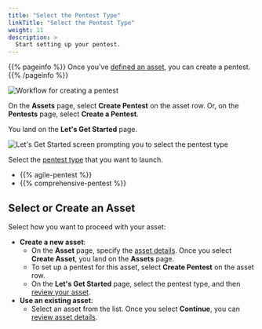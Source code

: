 ```yaml
---
title: "Select the Pentest Type"
linkTitle: "Select the Pentest Type"
weight: 11
description: >
  Start setting up your pentest.
---
```


{{% pageinfo %}}
Once you've [defined an asset](/getting-started/assets/), you can create a pentest.
{{% /pageinfo %}}

![Workflow for creating a pentest](/gsg/CreatePentestFlowStage2.png "Workflow for creating a pentest")
<br>

On the **Assets** page, select **Create Pentest** on the asset row. Or, on the **Pentests** page, select **Create a Pentest**.

You land on the **Let's Get Started** page.

![Let's Get Started screen prompting you to select the pentest type](/gsg/LetsGetStartedScreen.png "Let's Get Started screen prompting you to select the pentest type")

Select the [pentest type](/platform-deep-dive/pentests/pentest-types/) that you want to launch.

- {{% agile-pentest %}}
- {{% comprehensive-pentest %}}

## Select or Create an Asset

Select how you want to proceed with your asset:

- **Create a new asset**:
  - On the **Asset** page, specify the [asset details](/getting-started/assets/#asset-details). Once you select **Create Asset**, you land on the **Assets** page.
  - To set up a pentest for this asset, select **Create Pentest** on the asset row.
  - On the **Let's Get Started** page, select the pentest type, and then [review your asset](/getting-started/review-asset/).
- **Use an existing asset**:
  - Select an asset from the list. Once you select **Continue**, you can [review asset details](/getting-started/review-asset/).
